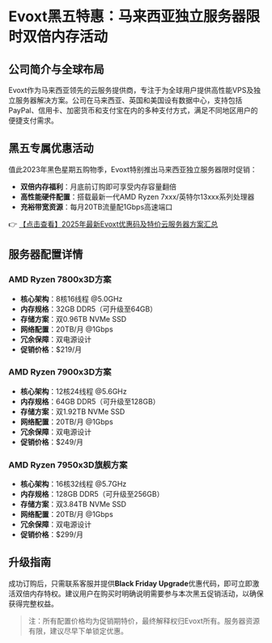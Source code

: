 # Evoxt黑五特惠：马来西亚独立服务器限时双倍内存活动

## 公司简介与全球布局
Evoxt作为马来西亚领先的云服务提供商，专注于为全球用户提供高性能VPS及独立服务器解决方案。公司在马来西亚、英国和美国设有数据中心，支持包括PayPal、信用卡、加密货币和支付宝在内的多种支付方式，满足不同地区用户的便捷支付需求。

## 黑五专属优惠活动
值此2023年黑色星期五购物季，Evoxt特别推出马来西亚独立服务器限时促销：
- **双倍内存福利**：月底前订购即可享受内存容量翻倍
- **高性能硬件配置**：搭载最新一代AMD Ryzen 7xxx/英特尔13xxx系列处理器
- **充裕带宽资源**：每月20TB流量配1Gbps高速端口

👉 [【点击查看】2025年最新Evoxt优惠码及特价云服务器方案汇总](https://bit.ly/evoxt)

## 服务器配置详情

### AMD Ryzen 7800x3D方案
- **核心架构**：8核16线程 @5.0GHz
- **内存规格**：32GB DDR5（可升级至64GB）
- **存储方案**：双0.96TB NVMe SSD
- **网络配置**：20TB/月 @1Gbps
- **冗余保障**：双电源设计
- **促销价格**：$219/月

### AMD Ryzen 7900x3D方案
- **核心架构**：12核24线程 @5.6GHz
- **内存规格**：64GB DDR5（可升级至128GB）
- **存储方案**：双1.92TB NVMe SSD
- **网络配置**：20TB/月 @1Gbps
- **冗余保障**：双电源设计
- **促销价格**：$249/月

### AMD Ryzen 7950x3D旗舰方案
- **核心架构**：16核32线程 @5.7GHz
- **内存规格**：128GB DDR5（可升级至256GB）
- **存储方案**：双3.84TB NVMe SSD
- **网络配置**：20TB/月 @1Gbps
- **冗余保障**：双电源设计
- **促销价格**：$299/月

## 升级指南
成功订购后，只需联系客服并提供**Black Friday Upgrade**优惠代码，即可立即激活双倍内存特权。建议用户在购买时明确说明需要参与本次黑五促销活动，以确保获得完整权益。

> 注：所有配置价格均为促销期特价，最终解释权归Evoxt所有。服务器资源有限，建议尽早下单锁定优惠。